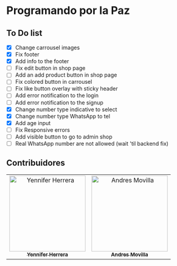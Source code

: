 # Programando por la Paz

## To Do list

- [X] Change carrousel images
- [X] Fix footer
- [X] Add info to the footer
- [ ] Fix edit button in shop page
- [ ] Add an add product button in shop page
- [ ] Fix colored button in carrousel
- [ ] Fix like button overlay with sticky header
- [ ] Add error notification to the login
- [ ] Add error notification to the signup
- [x] Change number type indicative to select
- [x] Change number type WhatsApp to tel
- [x] Add age input
- [ ] Fix Responsive errors
- [ ] Add visible button to go to admin shop
- [ ] Real WhatsApp number are not allowed (wait 'til backend fix)

## Contribuidores

<table>
  <tr>
    <td align="center">
      <a href="https://github.com/Yenniferh">
        <img src="https://avatars0.githubusercontent.com/u/19285706?s=460&v=4" width="200" alt="Yennifer Herrera"/>
        <br />
        <sub>
          <b>Yennifer Herrera</b>
        </sub>
      </a>
    </td>
    <td align="center">
      <a href="https://github.com/andremov">
        <img src="https://avatars3.githubusercontent.com/u/842843?s=460&v=4" width="200" alt="Andres Movilla"/>
        <br />
        <sub>
          <b>Andres Movilla</b>
        </sub>
      </a>
    </td>
   </tr>
 </table>
